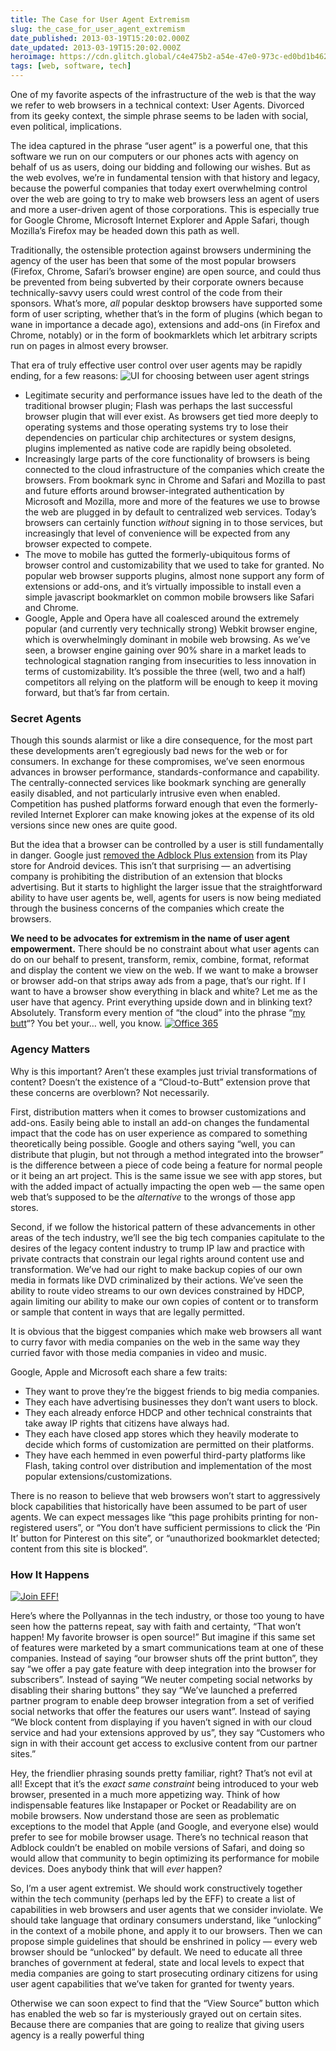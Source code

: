 ```yaml
---
title: The Case for User Agent Extremism
slug: the_case_for_user_agent_extremism
date_published: 2013-03-19T15:20:02.000Z
date_updated: 2013-03-19T15:20:02.000Z
heroimage: https://cdn.glitch.global/c4e475b2-a54e-47e0-973c-ed0bd1b46262/medium_f785c8ecc86771db3afec31e66872d55.png?v=1670477235331
tags: [web, software, tech]
---
```


One of my favorite aspects of the infrastructure of the web is that the way we refer to web browsers in a technical context: User Agents. Divorced from its geeky context, the simple phrase seems to be laden with social, even political, implications.

The idea captured in the phrase “user agent” is a powerful one, that this software we run on our computers or our phones acts with agency on behalf of us as users, doing our bidding and following our wishes. But as the web evolves, we’re in fundamental tension with that history and legacy, because the powerful companies that today exert overwhelming control over the web are going to try to make web browsers less an agent of users and more a user-driven agent of those corporations. This is especially true for Google Chrome, Microsoft Internet Explorer and Apple Safari, though Mozilla’s Firefox may be headed down this path as well.

Traditionally, the ostensible protection against browsers undermining the agency of the user has been that some of the most popular browsers (Firefox, Chrome, Safari’s browser engine) are open source, and could thus be prevented from being subverted by their corporate owners because technically-savvy users could wrest control of the code from their sponsors. What’s more, *all* popular desktop browsers have supported some form of user scripting, whether that’s in the form of plugins (which began to wane in importance a decade ago), extensions and add-ons (in Firefox and Chrome, notably) or in the form of bookmarklets which let arbitrary scripts run on pages in almost every browser.

That era of truly effective user control over user agents may be rapidly ending, for a few reasons:
![](https://cdn.glitch.global/c4e475b2-a54e-47e0-973c-ed0bd1b46262/medium_f785c8ecc86771db3afec31e66872d55.png?v=1670477235331 "UI for choosing between user agent strings")

- Legitimate security and performance issues have led to the death of the traditional browser plugin; Flash was perhaps the last successful browser plugin that will ever exist. As browsers get tied more deeply to operating systems and those operating systems try to lose their dependencies on particular chip architectures or system designs, plugins implemented as native code are rapidly being obsoleted.
- Increasingly large parts of the core functionality of browsers is being connected to the cloud infrastructure of the companies which create the browsers. From bookmark sync in Chrome and Safari and Mozilla to past and future efforts around browser-integrated authentication by Microsoft and Mozilla, more and more of the features we use to browse the web are plugged in by default to centralized web services. Today’s browsers can certainly function *without* signing in to those services, but increasingly that level of convenience will be expected from any browser expected to compete.
- The move to mobile has gutted the formerly-ubiquitous forms of browser control and customizability that we used to take for granted. No popular web browser supports plugins, almost none support any form of extensions or add-ons, and it’s virtually impossible to install even a simple javascript bookmarklet on common mobile browsers like Safari and Chrome.
- Google, Apple and Opera have all coalesced around the extremely popular (and currently very technically strong) Webkit browser engine, which is overwhelmingly dominant in mobile web browsing. As we’ve seen, a browser engine gaining over 90% share in a market leads to technological stagnation ranging from insecurities to less innovation in terms of customizability. It’s possible the three (well, two and a half) competitors all relying on the platform will be enough to keep it moving forward, but that’s far from certain.

### Secret Agents

Though this sounds alarmist or like a dire consequence, for the most part these developments aren’t egregiously bad news for the web or for consumers. In exchange for these compromises, we’ve seen enormous advances in browser performance, standards-conformance and capability. The centrally-connected services like bookmark synching are generally easily disabled, and not particularly intrusive even when enabled. Competition has pushed platforms forward enough that even the formerly-reviled Internet Explorer can make knowing jokes at the expense of its old versions since new ones are quite good.

But the idea that a browser can be controlled by a user is still fundamentally in danger. Google just [removed the Adblock Plus extension](https://www.eff.org/deeplinks/2013/03/google-censoring-android-apps) from its Play store for Android devices. This isn’t that surprising — an advertising company is prohibiting the distribution of an extension that blocks advertising. But it starts to highlight the larger issue that the straightforward ability to have user agents be, well, agents for users is now being mediated through the business concerns of the companies which create the browsers.

**We need to be advocates for extremism in the name of user agent empowerment.** There should be no constraint about what user agents can do on our behalf to present, transform, remix, combine, format, reformat and display the content we view on the web. If we want to make a browser or browser add-on that strips away ads from a page, that’s our right. If I want to have a browser show everything in black and white? Let me as the user have that agency. Print everything upside down and in blinking text? Absolutely. Transform every mention of “the cloud” into the phrase “[my butt](https://github.com/panicsteve/cloud-to-butt)“? You bet your… well, you know.
[![Office 365](http://farm9.staticflickr.com/8383/8560876058_64bdc15d44_c.jpg)](http://www.flickr.com/photos/brucedene/8560876058/)

### Agency Matters

Why is this important? Aren’t these examples just trivial transformations of content? Doesn’t the existence of a “Cloud-to-Butt” extension prove that these concerns are overblown? Not necessarily.

First, distribution matters when it comes to browser customizations and add-ons. Easily being able to install an add-on changes the fundamental impact that the code has on user experience as compared to something theoretically being possible. Google and others saying “well, you can distribute that plugin, but not through a method integrated into the browser” is the difference between a piece of code being a feature for normal people or it being an art project. This is the same issue we see with app stores, but with the added impact of actually impacting the open web — the same open web that’s supposed to be the *alternative* to the wrongs of those app stores.

Second, if we follow the historical pattern of these advancements in other areas of the tech industry, we’ll see the big tech companies capitulate to the desires of the legacy content industry to trump IP law and practice with private contracts that constrain our legal rights around content use and transformation. We’ve had our right to make backup copies of our own media in formats like DVD criminalized by their actions. We’ve seen the ability to route video streams to our own devices constrained by HDCP, again limiting our ability to make our own copies of content or to transform or sample that content in ways that are legally permitted.

It is obvious that the biggest companies which make web browsers all want to curry favor with media companies on the web in the same way they curried favor with those media companies in video and music.

Google, Apple and Microsoft each share a few traits:

- They want to prove they’re the biggest friends to big media companies.
- They each have advertising businesses they don’t want users to block.
- They each already enforce HDCP and other technical constraints that take away IP rights that citizens have always had.
- They each have closed app stores which they heavily moderate to decide which forms of customization are permitted on their platforms.
- They have each hemmed in even powerful third-party platforms like Flash, taking control over distribution and implementation of the most popular extensions/customizations.

There is no reason to believe that web browsers won’t start to aggressively block capabilities that historically have been assumed to be part of user agents. We can expect messages like “this page prohibits printing for non-registered users”, or “You don’t have sufficient permissions to click the ‘Pin It’ button for Pinterest on this site”, or “unauthorized bookmarklet detected; content from this site is blocked”.

### How It Happens

[![Join EFF!](https://www.eff.org/sites/default/files/eff-join.png)](https://www.eff.org/join)

Here’s where the Pollyannas in the tech industry, or those too young to have seen how the patterns repeat, say with faith and certainty, “That won’t happen! My favorite browser is open source!” But imagine if this same set of features were marketed by a smart communications team at one of these companies. Instead of saying “our browser shuts off the print button”, they say “we offer a pay gate feature with deep integration into the browser for subscribers”. Instead of saying “We neuter competing social networks by disabling their sharing buttons” they say “We’ve launched a preferred partner program to enable deep browser integration from a set of verified social networks that offer the features our users want”. Instead of saying “We block content from displaying if you haven’t signed in with our cloud service and had your extensions approved by us”, they say “Customers who sign in with their account get access to exclusive content from our partner sites.”

Hey, the friendlier phrasing sounds pretty familiar, right? That’s not evil at all! Except that it’s the *exact same constraint* being introduced to your web browser, presented in a much more appetizing way. Think of how indispensable features like Instapaper or Pocket or Readability are on mobile browsers. Now understand those are seen as problematic exceptions to the model that Apple (and Google, and everyone else) would prefer to see for mobile browser usage. There’s no technical reason that Adblock couldn’t be enabled on mobile versions of Safari, and doing so would allow that community to begin optimizing its performance for mobile devices. Does anybody think that will *ever* happen?

So, I’m a user agent extremist. We should work constructively together within the tech community (perhaps led by the EFF) to create a list of capabilities in web browsers and user agents that we consider inviolate. We should take language that ordinary consumers understand, like “unlocking” in the context of a mobile phone, and apply it to our browsers. Then we can propose simple guidelines that should be enshrined in policy — every web browser should be “unlocked” by default. We need to educate all three branches of government at federal, state and local levels to expect that media companies are going to start prosecuting ordinary citizens for using user agent capabilities that we’ve taken for granted for twenty years.

Otherwise we can soon expect to find that the “View Source” button which has enabled the web so far is mysteriously grayed out on certain sites. Because there are companies that are going to realize that giving users agency is a really powerful thing

